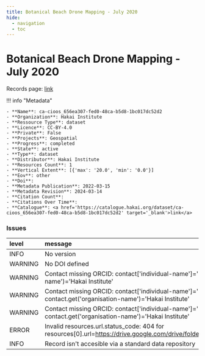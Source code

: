 ```yaml
---
title: Botanical Beach Drone Mapping - July 2020
hide:
  - navigation
  - toc
---
```


# Botanical Beach Drone Mapping - July 2020

Records page: <a href='https://catalogue.hakai.org/dataset/ca-cioos_656ea307-fed0-48ca-b5d8-1bc017dc52d2' target='_blank'>link</a>

<div id='map'></div>

!!! info "Metadata"
    
    - **Name**: ca-cioos_656ea307-fed0-48ca-b5d8-1bc017dc52d2 
    - **Organization**: Hakai Institute 
    - **Ressource Type**: dataset 
    - **Licence**: CC-BY-4.0 
    - **Private**: False 
    - **Projects**: Geospatial 
    - **Progress**: completed 
    - **State**: active 
    - **Type**: dataset 
    - **Distributor**: Hakai Institute 
    - **Resources Count**: 1 
    - **Vertical Extent**: [{'max': '20.0', 'min': '0.0'}] 
    - **Eov**: other 
    - **Doi**:  
    - **Metadata Publication**: 2022-03-15 
    - **Metadata Revision**: 2024-03-14 
    - **Citation Count**:  
    - **Citations Over Time**:  
    - **Catalogue**: <a href='https://catalogue.hakai.org/dataset/ca-cioos_656ea307-fed0-48ca-b5d8-1bc017dc52d2' target='_blank'>link</a> 

### Issues

| level   | message                                                                                                                              |
|:--------|:-------------------------------------------------------------------------------------------------------------------------------------|
| INFO    | No version                                                                                                                           |
| WARNING | No DOI defined                                                                                                                       |
| WARNING | Contact missing ORCID: contact['individual-name']='McInnes, Will' contact.get('organisation-name')='Hakai Institute'                 |
| WARNING | Contact missing ORCID: contact['individual-name']='Technology Team, Geospatial' contact.get('organisation-name')='Hakai Institute'   |
| WARNING | Contact missing ORCID: contact['individual-name']='Technology Team, Geospatial' contact.get('organisation-name')='Hakai Institute'   |
| ERROR   | Invalid resources.url.status_code: 404 for resources[0].url=https://drive.google.com/drive/folders/1aSgvM2D1n9dlaRqAjeHP5PdqAw7SWS2h |
| INFO    | Record isn't accesible via a standard data repository                                                                                |

<script>
   document.addEventListener("DOMContentLoaded", function() {
    var map = L.map('map').setView([51.505, -125.09], 5);
    L.tileLayer('https://tile.openstreetmap.org/{z}/{x}/{y}.png', {
        maxZoom: 19,
        attribution: '&copy; <a href="http://www.openstreetmap.org/copyright">OpenStreetMap</a>'
    }).addTo(map);
    var geojsonFeature = {
        "type": "Feature",
        "properties": {
            "name" : "Botanical Beach Drone Mapping - July 2020"
        },
        "geometry": {'type': 'Polygon', 'coordinates': [[[-124.45265489, 48.52152402], [-124.43377214, 48.52152402], [-124.43377214, 48.53061904], [-124.45265489, 48.53061904], [-124.45265489, 48.52152402]]]}
    }
    L.geoJSON(geojsonFeature).addTo(map);
   })
</script>